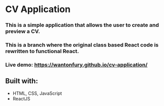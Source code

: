 # CV Application

### This is a simple application that allows the user to create and preview a CV.
### This is a branch where the original class based React code is rewritten to functional React.

### Live demo: https://wantonfury.github.io/cv-application/

## Built with:
- HTML, CSS, JavaScript
- ReactJS